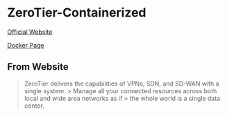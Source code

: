 # ZeroTier-Containerized

[Official Website](https://zerotier.com)

[Docker Page](https://hub.docker.com/r/zerotier/zerotier-containerized/)

## From Website

> ZeroTier delivers the capabilities of VPNs, SDN, and SD-WAN with a single system. > Manage all your connected resources across both local and wide area networks as if > the whole world is a single data center.
